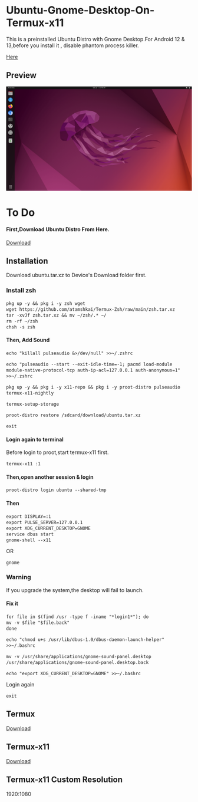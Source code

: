 # Ubuntu-Gnome-Desktop-On-Termux-x11

This is a preinstalled Ubuntu Distro with Gnome Desktop.For Android 12 & 13,before you install it , disable phantom process killer. 

[Here](https://github.com/atamshkai/Phantom-Process-Killer/tree/main) 

## Preview 

![](https://raw.githubusercontent.com/atamshkai/Ubuntu-Gnome-Desktop-On-Termux-x11/main/jelly.png) 

# To Do 

#### First,Download Ubuntu Distro From Here.
[Download](https://archive.org/download/ubuntu.tar.xz/ubuntu.tar.xz) 

## Installation 

Download ubuntu.tar.xz to Device's Download folder first. 

### Install zsh 

``` 
pkg up -y && pkg i -y zsh wget
wget https://github.com/atamshkai/Termux-Zsh/raw/main/zsh.tar.xz 
tar -xvJf zsh.tar.xz && mv ~/zsh/.* ~/
rm -rf ~/zsh
chsh -s zsh 
``` 

#### Then, Add Sound 

``` 
echo "killall pulseaudio &>/dev/null" >>~/.zshrc 
``` 
``` 
echo "pulseaudio --start --exit-idle-time=-1; pacmd load-module module-native-protocol-tcp auth-ip-acl=127.0.0.1 auth-anonymous=1" >>~/.zshrc 
``` 
``` 
pkg up -y && pkg i -y x11-repo && pkg i -y proot-distro pulseaudio termux-x11-nightly 
``` 
``` 
termux-setup-storage 
``` 
``` 
proot-distro restore /sdcard/download/ubuntu.tar.xz 
``` 
``` 
exit 
``` 
#### Login again to terminal 
Before login to proot,start termux-x11 first. 
``` 
termux-x11 :1 
``` 
#### Then,open another session & login 
``` 
proot-distro login ubuntu --shared-tmp 
```
#### Then 
``` 
export DISPLAY=:1
export PULSE_SERVER=127.0.0.1
export XDG_CURRENT_DESKTOP=GNOME
service dbus start
gnome-shell --x11
```
OR 
```
gnome 
```
### Warning

If you upgrade the system,the desktop will fail to launch.

#### Fix it

```
for file in $(find /usr -type f -iname "*login1*"); do 
mv -v $file "$file.back"
done
```
```
echo "chmod u+s /usr/lib/dbus-1.0/dbus-daemon-launch-helper" >>~/.bashrc
```
```
mv -v /usr/share/applications/gnome-sound-panel.desktop /usr/share/applications/gnome-sound-panel.desktop.back
```
```
echo "export XDG_CURRENT_DESKTOP=GNOME" >>~/.bashrc
```

Login again 
```
exit
```

## Termux 
[Download](https://github.com/termux/termux-app/releases/tag/v0.118.1) 

## Termux-x11 
[Download](https://github.com/termux/termux-x11/releases/tag/nightly) 

## Termux-x11 Custom Resolution
1920:1080
